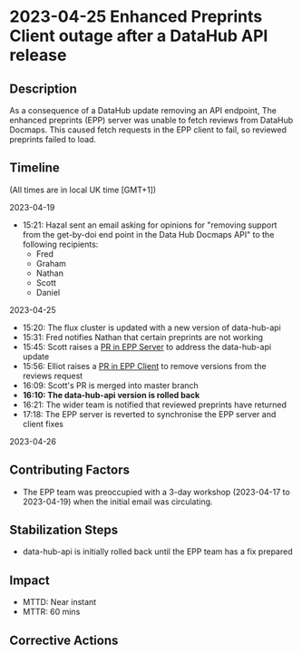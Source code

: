 # 2023-04-25 Enhanced Preprints Client outage after a DataHub API release

## Description

As a consequence of a DataHub update removing an API endpoint, The enhanced preprints (EPP) server was unable to fetch reviews from DataHub Docmaps. This caused fetch requests in the EPP client to fail, so reviewed preprints failed to load.

## Timeline

(All times are in local UK time [GMT+1])

2023-04-19

- 15:21: Hazal sent an email asking for opinions for "removing support from the get-by-doi end point in the Data Hub Docmaps API" to the following recipients:
  - Fred
  - Graham
  - Nathan
  - Scott
  - Daniel

2023-04-25

- 15:20: The flux cluster is updated with a new version of data-hub-api
- 15:31: Fred notifies Nathan that certain preprints are not working
- 15:45: Scott raises a [PR in EPP Server](https://github.com/elifesciences/enhanced-preprints-server/pull/675) to address the data-hub-api update
- 15:56: Elliot raises a [PR in EPP Client](https://github.com/elifesciences/enhanced-preprints-client/pull/621) to remove versions from the reviews request
- 16:09: Scott's PR is merged into master branch
- **16:10: The data-hub-api version is rolled back**
- 16:21: The wider team is notified that reviewed preprints have returned
- 17:18: The EPP server is reverted to synchronise the EPP server and client fixes

2023-04-26

## Contributing Factors

- The EPP team was preoccupied with a 3-day workshop (2023-04-17 to 2023-04-19) when the initial email was circulating.

## Stabilization Steps

- data-hub-api is initially rolled back until the EPP team has a fix prepared

## Impact

- MTTD: Near instant
- MTTR: 60 mins

## Corrective Actions
